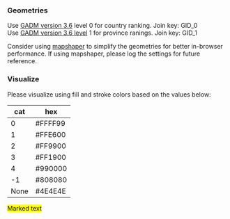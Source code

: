 ### Geometries

Use [GADM version 3.6](https://gadm.org/download_world.html) level 0 for country ranking. Join key: GID_0  
Use [GADM version 3.6 level](https://gadm.org/download_world.html) 1 for province ranings. Join key: GID_1  

Consider using [mapshaper](https://mapshaper.org/) to simplify the geometries for better in-browser performance. If using mapshaper, please log the settings for future reference.


### Visualize

Please visualize using fill and stroke colors based on the values below:

| cat| hex |
| --- | --- | 
| 0|#FFFF99 |
|1|#FFE600 |
|2|#FF9900 |
|3|#FF1900 |
|4|#990000 |
|-1|#808080 |
|None|#4E4E4E |

<span style="background-color: #FFFF00">Marked text</span>
